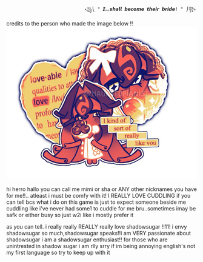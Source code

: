                                  ꧁⎝ " 𝙄｡｡𝙨𝙝𝙖𝙡𝙡 𝙗𝙚𝙘𝙤𝙢𝙚 𝙩𝙝𝙚𝙞𝙧 𝙗𝙧𝙞𝙙𝙚! " ⎠꧂

credits to the person who made the image below !!
![Image_Alt](https://github.com/shadow-sugar/shadow-sugar/blob/2a10f476dbe2d4d6034829aaa9fdad0ffd768171/black%20forest%20cookie%20crk%20rentry%20graphic%20f2u.jpeg)

hi herro hallo you can call me mimi or sha or ANY other nicknames you have for me!!.. atleast i must be comfy with it! I REALLY LOVE CUDDLING if you can tell bcs what i do on this 
  game is just to expect someone beside me cuddling like i've never had some1 to cuddle for me bru..sometimes imay be safk or either busy so just w2i like i mostly prefer it 

as you can tell. i really really REALLY really love shadowsugar !!11! i envy shadowsugar so much,shadowsugar speaks!!i am VERY passionate about shadowsugar i am a shadowsugar    enthusiast!! for those who are unintrested in shadow sugar i am rlly srry if im being annoying
  english's not my first language so try to keep up with it

